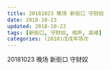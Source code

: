 ```yaml
---
title: 20181023 晚场 新街口 守财奴
date: 2018-10-23
updated: 2018-10-23
tags: [新街口, 守财奴, 相声, 高峰]
categories: (2018)戊戌年场次 
---
```

20181023 晚场 新街口 守财奴
